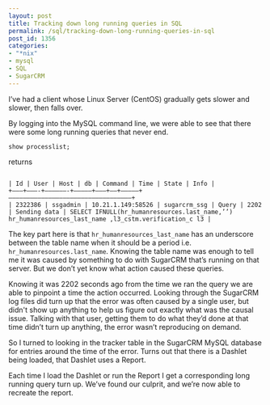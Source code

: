 ```yaml
---
layout: post
title: Tracking down long running queries in SQL
permalink: /sql/tracking-down-long-running-queries-in-sql
post_id: 1356
categories:
- "*nix"
- mysql
- SQL
- SugarCRM
---
```


I’ve had a client whose Linux Server (CentOS) gradually gets slower and slower, then falls over.

By logging into the MySQL command line, we were able to see that there were some long running queries that never end.<!--more-->

`show processlist;`

returns

<pre><code>
| Id | User | Host | db | Command | Time | State | Info |
+———+———-+——————-+————–+———+——+————–+——————————————————————————————————+
| 2322386 | ssgadmin | 10.21.1.149:58526 | sugarcrm_ssg | Query | 2202 | Sending data | SELECT IFNULL(hr_humanresources.last_name,’’) hr_humanresources_last_name ,l3_cstm.verification_c l3 |
</code></pre>

The key part here is that
`hr_humanresources_last_name` has an underscore between the table name when it should be a period i.e. `hr_humanresources.last_name`. Knowing the table name was enough to tell me it was caused by something to do with SugarCRM that’s running on that server. But we don’t yet know what action caused these queries.

Knowing it was 2202 seconds ago from the time we ran the query we are able to pinpoint a time the action occurred. Looking through the SugarCRM log files did turn up that the error was often caused by a single user, but didn't show up anything to help us figure out exactly what was the causal issue. Talking with that user, getting them to do what they’d done at that time didn’t turn up anything, the error wasn’t reproducing on demand.

So I turned to looking in the tracker table in the SugarCRM MySQL database for entries around the time of the error. Turns out that there is a Dashlet being loaded, that Dashlet uses a Report.

Each time I load the Dashlet or run the Report I get a corresponding long running query turn up. We’ve found our culprit, and we’re now able to recreate the report.
